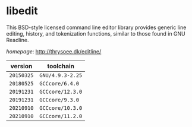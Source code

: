 # libedit

This BSD-style licensed command line editor library provides generic line editing, history, and tokenization functions, similar to those found in GNU Readline.

*homepage*: <http://thrysoee.dk/editline/>

version | toolchain
--------|----------
``20150325`` | ``GNU/4.9.3-2.25``
``20180525`` | ``GCCcore/6.4.0``
``20191231`` | ``GCCcore/12.3.0``
``20191231`` | ``GCCcore/9.3.0``
``20210910`` | ``GCCcore/10.3.0``
``20210910`` | ``GCCcore/11.2.0``

